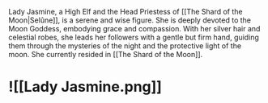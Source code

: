 Lady Jasmine, a High Elf and the Head Priestess of [[The Shard of the Moon|Selûne]], is a serene and wise figure. She is deeply devoted to the Moon Goddess, embodying grace and compassion. With her silver hair and celestial robes, she leads her followers with a gentle but firm hand, guiding them through the mysteries of the night and the protective light of the moon. She currently resided in [[The Shard of the Moon]].
# ![[Lady Jasmine.png]]